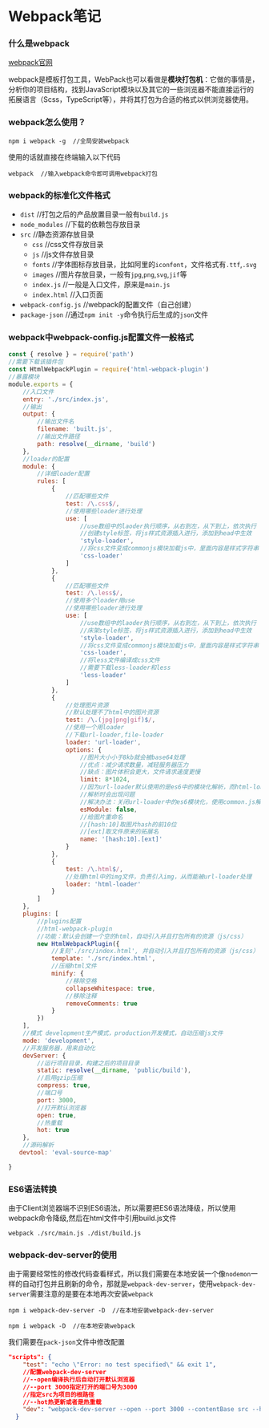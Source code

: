 #  Webpack笔记

### 什么是webpack

[webpack官网](https://webpack.docschina.org/)

webpack是模板打包工具，WebPack也可以看做是**模块打包机**：它做的事情是，分析你的项目结构，找到JavaScript模块以及其它的一些浏览器不能直接运行的拓展语言（Scss，TypeScript等），并将其打包为合适的格式以供浏览器使用。

### webpack怎么使用？

```shell
npm i webpack -g  //全局安装webpack
```

使用的话就直接在终端输入以下代码

```shell
webpack  //输入webpack命令即可调用webpack打包
```

### webpack的标准化文件格式

+ `dist`  //打包之后的产品放置目录一般有`build.js`
+ `node_modules`  //下载的依赖包存放目录
+ `src`  //静态资源存放目录
  - `css`  //css文件存放目录
  - `js`  //js文件存放目录
  - `fonts`  //字体图标存放目录，比如阿里的`iconfont`，文件格式有`.ttf`,`.svg`
  - `images`  //图片存放目录，一般有`jpg`,`png`,`svg`,`jif`等
  - `index.js`  //一般是入口文件，原来是`main.js`
  - `index.html`  //入口页面
+ `webpack-config.js` //webpack的配置文件（自己创建）
+ `package-json`  //通过`npm init -y`命令执行后生成的`json`文件

### webpack中webpack-config.js配置文件一般格式

```JavaScript
const { resolve } = require('path')
//需要下载该插件包
const HtmlWebpackPlugin = require('html-webpack-plugin')
//暴露模块
module.exports = {
    //入口文件
    entry: './src/index.js',
    //输出
    output: {
        //输出文件名
        filename: 'built.js',
        //输出文件路径
        path: resolve(__dirname, 'build')
    },
    //loader的配置
    module: {
        //详细loader配置
        rules: [
            {
                //匹配哪些文件
                test: /\.css$/,
                //使用哪些loader进行处理
                use: [
                    //use数组中的laoder执行顺序，从右到左，从下到上，依次执行
                    //创建style标签，将js样式资源插入进行，添加到head中生效
                    'style-loader',
                    //将css文件变成commonjs模块加载js中，里面内容是样式字符串
                    'css-loader'
                ]
            },
            {
                //匹配哪些文件
                test: /\.less$/,
                //使用多个loader用use
                //使用哪些loader进行处理
                use: [
                    //use数组中的laoder执行顺序，从右到左，从下到上，依次执行
                    //床架style标签，将js样式资源插入进行，添加到head中生效
                    'style-loader',
                    //将css文件变成commonjs模块加载js中，里面内容是样式字符串
                    'css-loader',
                    //将less文件编译成css文件
                    //需要下载less-loader和less
                    'less-loader'
                ]
            },
            {
                //处理图片资源
                //默认处理不了html中的图片资源
                test: /\.(jpg|png|gif)$/,
                //使用一个用loader
                //下载url-loader,file-loader
                loader: 'url-loader',
                options: {
                    //图片大小小于8kb就会被base64处理
                    //优点：减少请求数量，减轻服务器压力
                    //缺点：图片体积会更大，文件请求速度更慢
                    limit: 8*1024,
                    //因为url-loader默认使用的是es6中的模块化解析，而html-loader引入的是common.js
                    //解析时会出现问题
                    //解决办法：关闭url-loader中的es6模块化，使用common.js解析
                    esModule: false,
                    //给图片重命名
                    //[hash:10]取图片hash的前10位
                    //[ext]取文件原来的拓展名
                    name: '[hash:10].[ext]'
                }
            },
            {
                test: /\.html$/,
                //处理html中的img文件，负责引入img，从而能被url-loader处理
                loader: 'html-loader'
            }
        ]
    },
    plugins: [
        //plugins配置
        //html-webpack-plugin
        //功能：默认会创建一个空的html，自动引入并且打包所有的资源（js/css）
        new HtmlWebpackPlugin({
            //复刻'./src/index.html', 并自动引入并且打包所有的资源（js/css）
            template: './src/index.html',
            //压缩html文件
            minify: {
                //移除空格
                collapseWhitespace: true,
                //移除注释
                removeComments: true
            }
        })
    ],
    //模式 development生产模式，production开发模式，自动压缩js文件
    mode: 'development',
    //开发服务器，用来自动化
    devServer: {
        //运行项目目录，构建之后的项目目录
        static: resolve(__dirname, 'public/build'),
        //启用gzip压缩
        compress: true,
        //端口号
        port: 3000,
        //打开默认浏览器
        open: true,
        //热重载
        hot: true
    },
    //源码解析
   devtool: 'eval-source-map'

}
```

### ES6语法转换

由于Client浏览器端不识别ES6语法，所以需要把ES6语法降级，所以使用webpack命令降级,然后在html文件中引用build.js文件

```shell
webpack ./src/main.js ./dist/build.js
```

### webpack-dev-server的使用

由于需要经常性的修改代码查看样式，所以我们需要在本地安装一个像`nodemon`一样的自动打包并且刷新的命令，那就是`webpack-dev-server`，使用`webpack-dev-server`需要注意的是要在本地再次安装`webpack`

```shell
npm i webpack-dev-server -D  //在本地安装webpack-dev-server
```

```shell
npm i webpack -D  //在本地安装webpack
```

我们需要在`pack-json`文件中修改配置

```json
"scripts": {
    "test": "echo \"Error: no test specified\" && exit 1",
    //配置webpack-dev-server
    //--open编译执行后自动打开默认浏览器
    //--port 3000指定打开的端口号为3000
    //指定src为项目的根路径
    //--hot热更新或者是热重载
    "dev": "webpack-dev-server --open --port 3000 --contentBase src --hot"
  }
```



